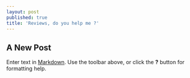 ```yaml
---
layout: post
published: true
title: 'Reviews, do you help me ?'
---
```

## A New Post

Enter text in [Markdown](http://daringfireball.net/projects/markdown/). Use the toolbar above, or click the **?** button for formatting help.
